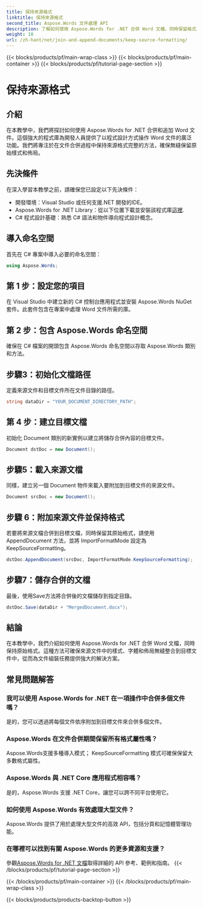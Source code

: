 ```yaml
---
title: 保持來源格式
linktitle: 保持來源格式
second_title: Aspose.Words 文件處理 API
description: 了解如何使用 Aspose.Words for .NET 合併 Word 文檔，同時保留格式。非常適合希望自動化文件組裝任務的開發人員。
weight: 10
url: /zh-hant/net/join-and-append-documents/keep-source-formatting/
---
```


{{< blocks/products/pf/main-wrap-class >}}
{{< blocks/products/pf/main-container >}}
{{< blocks/products/pf/tutorial-page-section >}}

# 保持來源格式

## 介紹

在本教學中，我們將探討如何使用 Aspose.Words for .NET 合併和追加 Word 文件。這個強大的程式庫為開發人員提供了以程式設計方式操作 Word 文件的廣泛功能。我們將專注於在文件合併過程中保持來源格式完整的方法，確保無縫保留原始樣式和佈局。

## 先決條件

在深入學習本教學之前，請確保您已設定以下先決條件：

- 開發環境：Visual Studio 或任何支援.NET 開發的IDE。
-  Aspose.Words for .NET Library：從以下位置下載並安裝該程式庫[這裡](https://releases.aspose.com/words/net/).
- C# 程式設計基礎：熟悉 C# 語法和物件導向程式設計概念。

## 導入命名空間

首先在 C# 專案中導入必要的命名空間：

```csharp
using Aspose.Words;
```

## 第 1 步：設定您的項目

在 Visual Studio 中建立新的 C# 控制台應用程式並安裝 Aspose.Words NuGet 套件。此套件包含在專案中處理 Word 文件所需的庫。

## 第 2 步：包含 Aspose.Words 命名空間

確保在 C# 檔案的開頭包含 Aspose.Words 命名空間以存取 Aspose.Words 類別和方法。

## 步驟3：初始化文檔路徑

定義來源文件和目標文件所在文件目錄的路徑。

```csharp
string dataDir = "YOUR_DOCUMENT_DIRECTORY_PATH";
```

## 第 4 步：建立目標文檔

初始化 Document 類別的新實例以建立將儲存合併內容的目標文件。

```csharp
Document dstDoc = new Document();
```

## 步驟5：載入來源文檔

同樣，建立另一個 Document 物件來載入要附加到目標文件的來源文件。

```csharp
Document srcDoc = new Document();
```

## 步驟 6：附加來源文件並保持格式

若要將來源文檔合併到目標文檔，同時保留其原始格式，請使用 AppendDocument 方法，並將 ImportFormatMode 設定為 KeepSourceFormatting。

```csharp
dstDoc.AppendDocument(srcDoc, ImportFormatMode.KeepSourceFormatting);
```

## 步驟7：儲存合併的文檔

最後，使用Save方法將合併後的文檔儲存到指定目錄。

```csharp
dstDoc.Save(dataDir + "MergedDocument.docx");
```

## 結論

在本教學中，我們介紹如何使用 Aspose.Words for .NET 合併 Word 文檔，同時保持原始格式。這種方法可確保來源文件中的樣式、字體和佈局無縫整合到目標文件中，從而為文件組裝任務提供強大的解決方案。

## 常見問題解答

### 我可以使用 Aspose.Words for .NET 在一項操作中合併多個文件嗎？
是的，您可以透過將每個文件依序附加到目標文件來合併多個文件。

### Aspose.Words 在文件合併期間保留所有格式屬性嗎？
Aspose.Words支援多種導入模式； KeepSourceFormatting 模式可確保保留大多數格式屬性。

### Aspose.Words 與 .NET Core 應用程式相容嗎？
是的，Aspose.Words 支援 .NET Core，讓您可以跨不同平台使用它。

### 如何使用 Aspose.Words 有效處理大型文件？
Aspose.Words 提供了用於處理大型文件的高效 API，包括分頁和記憶體管理功能。

### 在哪裡可以找到有關 Aspose.Words 的更多資源和支援？
參觀[Aspose.Words for .NET 文檔](https://reference.aspose.com/words/net/)取得詳細的 API 參考、範例和指南。
{{< /blocks/products/pf/tutorial-page-section >}}

{{< /blocks/products/pf/main-container >}}
{{< /blocks/products/pf/main-wrap-class >}}

{{< blocks/products/products-backtop-button >}}
